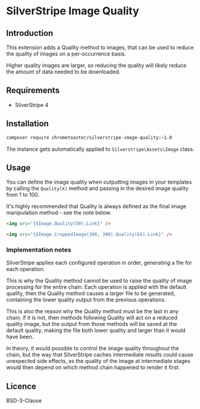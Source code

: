 # SilverStripe Image Quality


## Introduction

This extension adds a Quality method to images, that can be used to reduce the quality of images on a per-occurrence basis.

Higher quality images are larger, so reducing the quality will likely reduce the amount of data needed to be downloaded.

## Requirements

* SilverStripe 4

## Installation

```bash
composer require chrometoaster/silverstripe-image-quality:~1.0
```

The instance gets automatically applied to `Silverstripe\Assets\Image` class.

## Usage

You can define the image quality when outputting images in your templates by calling the `Quality(X)` method
and passing in the desired image quality from 1 to 100.

It's highly recommended that Quality is always defined as the final image manipulation method - see the note below.

```html
<img src="{$Image.Quality(50).Link}" />

<img src="{$Image.CroppedImage(300, 300).Quality(65).Link}" />
``` 

### Implementation notes

SilverStripe applies each configured operation in order, generating a file for each operation.

This is why the Quality method cannot be used to raise the quality of image processing for the entire chain.
Each operation is applied with the default quality, then the Quality method causes a larger file to be generated,
containing the lower quality output from the previous operations.

This is also the reason why the Quality method must be the last in any chain; if it is not, then methods following
Quality will act on a reduced quality image, but the output from those methods will be saved at the default quality,
making the file both lower quality and larger than it would have been.

In theory, it would possible to control the image quality throughout the chain, but the way that SilverStripe caches
intermediate results could cause unexpected side effects, as the quality of the image at intermediate stages would then
depend on which method chain happened to render it first.

## Licence

BSD-3-Clause
